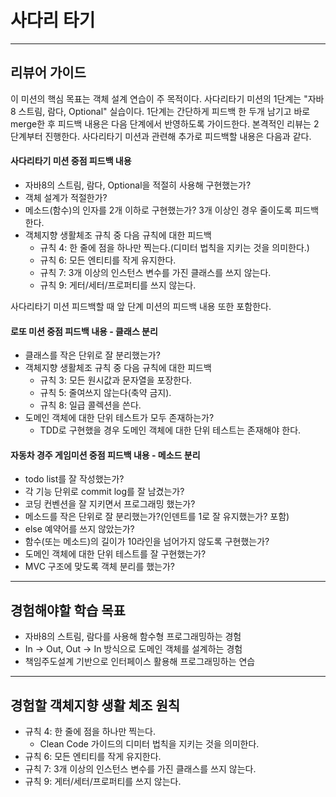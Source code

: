 # 사다리 타기

---
## 리뷰어 가이드
이 미션의 핵심 목표는 객체 설계 연습이 주 목적이다.
사다리타기 미션의 1단계는 "자바8 스트림, 람다, Optional" 실습이다.
1단계는 간단하게 피드백 한 두개 남기고 바로 merge한 후 피드백 내용은 다음 단계에서 반영하도록 가이드한다.
본격적인 리뷰는 2단계부터 진행한다.
사다리타기 미션과 관련해 추가로 피드백할 내용은 다음과 같다.

#### 사다리타기 미션 중점 피드백 내용
* 자바8의 스트림, 람다, Optional을 적절히 사용해 구현했는가?
* 객체 설계가 적절한가?
* 메소드(함수)의 인자를 2개 이하로 구현했는가? 3개 이상인 경우 줄이도록 피드백한다.
* 객체지향 생활체조 규칙 중 다음 규칙에 대한 피드백
  * 규칙 4: 한 줄에 점을 하나만 찍는다.(디미터 법칙을 지키는 것을 의미한다.)
  * 규칙 6: 모든 엔티티를 작게 유지한다.
  * 규칙 7: 3개 이상의 인스턴스 변수를 가진 클래스를 쓰지 않는다.
  * 규칙 9: 게터/세터/프로퍼티를 쓰지 않는다.

사다리타기 미션 피드백할 때 앞 단계 미션의 피드백 내용 또한 포함한다.

#### 로또 미션 중점 피드백 내용 - 클래스 분리
* 클래스를 작은 단위로 잘 분리했는가?
* 객체지향 생활체조 규칙 중 다음 규칙에 대한 피드백
  * 규칙 3: 모든 원시값과 문자열을 포장한다.
  * 규칙 5: 줄여쓰지 않는다(축약 금지).
  * 규칙 8: 일급 콜렉션을 쓴다.
* 도메인 객체에 대한 단위 테스트가 모두 존재하는가? 
  * TDD로 구현했을 경우 도메인 객체에 대한 단위 테스트는 존재해야 한다.

#### 자동차 경주 게임미션 중점 피드백 내용 - 메소드 분리
* todo list를 잘 작성했는가?
* 각 기능 단위로 commit log를 잘 남겼는가?
* 코딩 컨벤션을 잘 지키면서 프로그래밍 했는가?
* 메소드를 작은 단위로 잘 분리했는가?(인덴트를 1로 잘 유지했는가? 포함)
* else 예약어를 쓰지 않았는가?
* 함수(또는 메소드)의 길이가 10라인을 넘어가지 않도록 구현했는가?
* 도메인 객체에 대한 단위 테스트를 잘 구현했는가?
* MVC 구조에 맞도록 객체 분리를 했는가?

---
## 경험해야할 학습 목표
* 자바8의 스트림, 람다를 사용해 함수형 프로그래밍하는 경험
* In -> Out, Out -> In 방식으로 도메인 객체를 설계하는 경험
* 책임주도설계 기반으로 인터페이스 활용해 프로그래밍하는 연습

----
## 경험할 객체지향 생활 체조 원칙
* 규칙 4: 한 줄에 점을 하나만 찍는다.
  * Clean Code 가이드의 디미터 법칙을 지키는 것을 의미한다.
* 규칙 6: 모든 엔티티를 작게 유지한다.
* 규칙 7: 3개 이상의 인스턴스 변수를 가진 클래스를 쓰지 않는다.
* 규칙 9: 게터/세터/프로퍼티를 쓰지 않는다.
